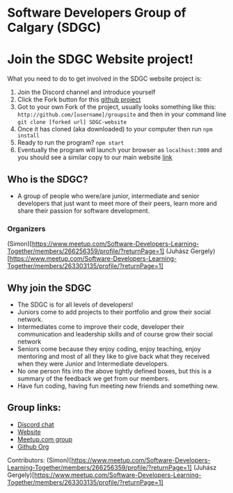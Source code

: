 # Software Developers Group of Calgary (SDGC)

# Join the SDGC Website project!

What you need to do to get involved in the SDGC website project is:

1. Join the Discord channel and introduce yourself
2. Click the Fork button for this [github project](https://github.com/software-developers-of-calgary/groupsite)
3. Got to your own Fork of the project, usually looks something like this: `http://github.com/[username]/groupsite` and then in your command line `git clone [forked url] SDGC-website`
4. Once it has cloned (aka downloaded) to your computer then run `npm install`
5. Ready to run the program? `npm start`
6. Eventually the program will launch your browser as `localhost:3000` and you should see a similar copy to our main website [link](https://sdc.fyi/login)

## Who is the SDGC?

- A group of people who were/are junior, intermediate and senior developers that just want to meet more of their peers, learn more and share their passion for software development.

### Organizers

(Simon)[https://www.meetup.com/Software-Developers-Learning-Together/members/266256359/profile/?returnPage=1]
(Juhász Gergely)[https://www.meetup.com/Software-Developers-Learning-Together/members/263303135/profile/?returnPage=1]

## Why join the SDGC

- The SDGC is for all levels of developers!
- Juniors come to add projects to their portfolio and grow their social network.
- Intermediates come to improve their code, developer their communication and leadership skills and of course grow their social network
- Seniors come because they enjoy coding, enjoy teaching, enjoy mentoring and most of all they like to give back what they received when they were Junior and Intermediate developers.
- No one person fits into the above tightly defined boxes, but this is a summary of the feedback we get from our members.
- Have fun coding, having fun meeting new friends and something new.

## Group links:

- [Discord chat](https://discordapp.com/channels/515951809752465408/515952580103372810)
- [Website](https://sdc.fyi/login)
- [Meetup.com group](https://www.meetup.com/Software-Developers-Learning-Together)
- [Github Org](https://github.com/software-developers-of-calgary)

Contributors:
(Simon)[https://www.meetup.com/Software-Developers-Learning-Together/members/266256359/profile/?returnPage=1]
(Juhász Gergely)[https://www.meetup.com/Software-Developers-Learning-Together/members/263303135/profile/?returnPage=1]
